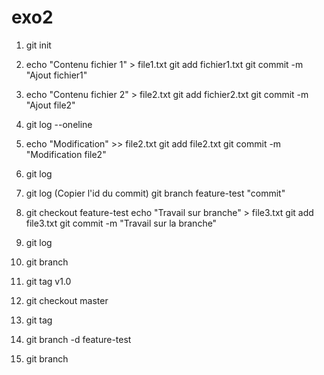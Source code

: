 # exo2

1) git init

2) 
   echo "Contenu fichier 1" > file1.txt
   git add fichier1.txt
   git commit -m "Ajout fichier1"

3) 
   echo "Contenu fichier 2" > file2.txt
   git add fichier2.txt
   git commit -m "Ajout file2"

4) git log --oneline

5) 
   echo "Modification" >> file2.txt
   git add file2.txt
   git commit -m "Modification file2"

6) git log 

7) 
   git log   (Copier l'id du commit)
   git branch feature-test "commit"

8) 
   git checkout feature-test
   echo "Travail sur branche" > file3.txt
   git add file3.txt
   git commit -m "Travail sur la branche"

9) git log 

10) git branch

11) git tag v1.0

12) git checkout master

13) git tag

14) git branch -d feature-test

15) git branch


